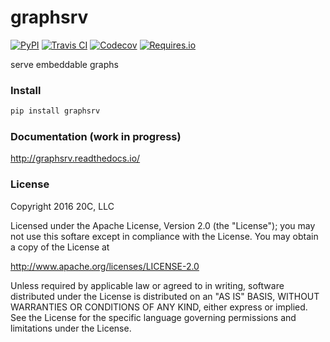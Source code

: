 # graphsrv

[![PyPI](https://img.shields.io/pypi/v/graphsrv.svg?maxAge=600)](https://pypi.python.org/pypi/graphsrv)
[![Travis CI](https://img.shields.io/travis/20c/graphsrv.svg?maxAge=600)](https://travis-ci.org/20c/graphsrv)
[![Codecov](https://img.shields.io/codecov/c/github/20c/graphsrv/master.svg?maxAge=600)](https://codecov.io/github/20c/graphsrv)
[![Requires.io](https://img.shields.io/requires/github/20c/graphsrv.svg?maxAge=600)](https://requires.io/github/20c/graphsrv/requirements)

serve embeddable graphs

### Install

```sh
pip install graphsrv
```

### Documentation (work in progress)

http://graphsrv.readthedocs.io/

### License

Copyright 2016 20C, LLC

Licensed under the Apache License, Version 2.0 (the "License");
you may not use this softare except in compliance with the License.
You may obtain a copy of the License at

   http://www.apache.org/licenses/LICENSE-2.0

Unless required by applicable law or agreed to in writing, software
distributed under the License is distributed on an "AS IS" BASIS,
WITHOUT WARRANTIES OR CONDITIONS OF ANY KIND, either express or implied.
See the License for the specific language governing permissions and
limitations under the License.

